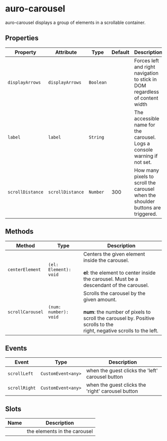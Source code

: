 # auro-carousel

auro-carousel displays a group of elements in a scrollable container.

## Properties

| Property         | Attribute        | Type      | Default | Description                                      |
|------------------|------------------|-----------|---------|--------------------------------------------------|
| `displayArrows`  | `displayArrows`  | `Boolean` |         | Forces left and right navigation to stick in DOM regardless of content width |
| `label`          | `label`          | `String`  |         | The accessible name for the carousel. Logs a console warning if not set. |
| `scrollDistance` | `scrollDistance` | `Number`  | 300     | How many pixels to scroll the carousel when the shoulder buttons are triggered. |

## Methods

| Method           | Type                  | Description                                      |
|------------------|-----------------------|--------------------------------------------------|
| `centerElement`  | `(el: Element): void` | Centers the given element inside the carousel.<br /><br />**el**: the element to center inside the carousel. Must be a descendant of the carousel. |
| `scrollCarousel` | `(num: number): void` | Scrolls the carousel by the given amount.<br /><br />**num**: the number of pixels to scroll the carousel by. Positive scrolls to the<br />right, negative scrolls to the left. |

## Events

| Event         | Type               | Description                                      |
|---------------|--------------------|--------------------------------------------------|
| `scrollLeft`  | `CustomEvent<any>` | when the guest clicks the 'left' carousel button |
| `scrollRight` | `CustomEvent<any>` | when the guest clicks the 'right' carousel button |

## Slots

| Name | Description                  |
|------|------------------------------|
|      | the elements in the carousel |
